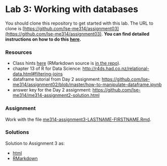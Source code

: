 # Lab 3: Working with databases

You should clone this repository to get started with this lab.  The URL to clone is [https://github.com/lse-me314/assignment03](https://github.com/lse-me314/assignment03).  **You can find detailed instructions on how to do this [here](https://lse-me314.github.io/instructions).**

### Resources

* Class hints [here](https://github.com/lse-me314/assignment02/blob/master/me314-day3-class.md) (RMarkdown source is [in the repo](https://github.com/lse-me314/assignment03/blob/master/me314-day3-class.Rmd)).
* chapter 13 of R for Data Science: http://r4ds.had.co.nz/relational-data.html#filtering-joins
* dataframe tutorial from Day 2 assignment:  https://github.com/lse-me314/assignment02/blob/master/how-to-manipulate-dataframe.ipynb
* answer key for the Day 2 assignment: https://github.com/lse-me314/me314-assignment2-solution.html

### Assignment

Work with the file [me314-assignment3-LASTNAME-FIRSTNAME.Rmd](me314-assignment3-LASTNAME-FIRSTNAME.Rmd).


### Solutions

Solution to Assignment 3 as:
*  [html](me314-assignment3-solution.html) 
*  [RMarkdown](me314-assignment3-solution.Rmd)  
